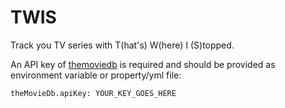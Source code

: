 # TWIS
Track you TV series with T(hat's) W(here) I (S)topped.

An API key of [themoviedb] is required and should be provided as environment variable or property/yml file:
```sh
theMovieDb.apiKey: YOUR_KEY_GOES_HERE
```
[themoviedb]: <https:Improve descriptionIs//www.themoviedb.org/documentation/api>